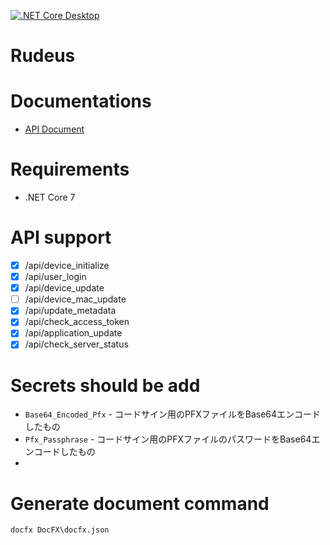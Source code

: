 [![.NET Core Desktop](https://github.com/aaaa777/rudeus-client/actions/workflows/dotnet-desktop.yml/badge.svg)](https://github.com/aaaa777/rudeus-client/actions/workflows/dotnet-desktop.yml)

# Rudeus


# Documentations

- [API Document](https://aaaa777.github.io/rudeus-client/)


# Requirements

- .NET Core 7


# API support

- [x] /api/device_initialize
- [x] /api/user_login
- [x] /api/device_update
- [ ] /api/device_mac_update
- [x] /api/update_metadata
- [x] /api/check_access_token
- [x] /api/application_update
- [x] /api/check_server_status

# Secrets should be add

- `Base64_Encoded_Pfx` - コードサイン用のPFXファイルをBase64エンコードしたもの
- `Pfx_Passphrase` - コードサイン用のPFXファイルのパスワードをBase64エンコードしたもの
- 


# Generate document command

`docfx DocFX\docfx.json`
